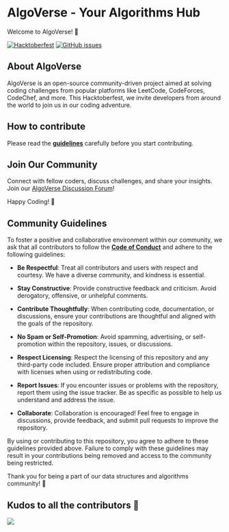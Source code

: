 # AlgoVerse - Your Algorithms Hub

Welcome to AlgoVerse! 🚀

[![Hacktoberfest](https://img.shields.io/badge/Hacktoberfest-Friendly-blueviolet)](https://hacktoberfest.digitalocean.com/)
[![GitHub issues](https://img.shields.io/github/issues/vishal-kumar-paswan/AlgoVerse)](https://github.com/vishal-kumar-paswan/AlgoVerse/issues)


## About AlgoVerse

AlgoVerse is an open-source community-driven project aimed at solving coding challenges from popular platforms like LeetCode, CodeForces, CodeChef, and more. This Hacktoberfest, we invite developers from around the world to join us in our coding adventure.

## How to contribute
Please read the <b>[guidelines](CONTRIBUTING.md)</b> carefully before you start contributing.

## Join Our Community

Connect with fellow coders, discuss challenges, and share your insights. Join our [AlgoVerse Discussion Forum](https://github.com/vishal-kumar-paswan/AlgoVerse/discussions)!

Happy Coding! 🎉

## Community Guidelines

To foster a positive and collaborative environment within our community, we ask that all contributors to follow the <b>[Code of Conduct](CODE_OF_CONDUCT.md)</b> and adhere to the following guidelines:

- <b>Be Respectful</b>: Treat all contributors and users with respect and courtesy. We have a diverse community, and kindness is essential.

- <b>Stay Constructive</b>: Provide constructive feedback and criticism. Avoid derogatory, offensive, or unhelpful comments.

- <b>Contribute Thoughtfully</b>: When contributing code, documentation, or discussions, ensure your contributions are thoughtful and aligned with the goals of the repository.

- <b>No Spam or Self-Promotion</b>: Avoid spamming, advertising, or self-promotion within the repository, issues, or discussions.

- <b>Respect Licensing</b>: Respect the licensing of this repository and any third-party code included. Ensure proper attribution and compliance with licenses when using or redistributing code.

- <b>Report Issues</b>: If you encounter issues or problems with the repository, report them using the issue tracker. Be as specific as possible to help us understand and address the issue.

- <b>Collaborate</b>: Collaboration is encouraged! Feel free to engage in discussions, provide feedback, and submit pull requests to improve the repository.

By using or contributing to this repository, you agree to adhere to these guidelines provided above. Failure to comply with these guidelines may result in your contributions being removed and access to the community being restricted.

Thank you for being a part of our data structures and algorithms community! 💌

## Kudos to all the contributors 🙌
<a href="https://github.com/vishal-kumar-paswan/AlgoVerse/graphs/contributors">
  <img src="https://contributors-img.web.app/image?repo=vishal-kumar-paswan/AlgoVerse" />
</a>
